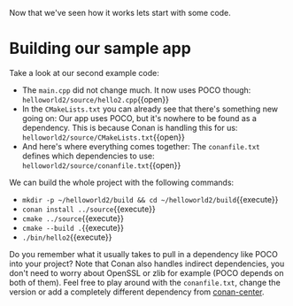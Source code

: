 Now that we've seen how it works lets start with some code.

# Building our sample app
Take a look at our second example code:
* The `main.cpp` did not change much. It now uses POCO though: `helloworld2/source/hello2.cpp`{{open}}
* In the `CMakeLists.txt` you can already see that there's something new going on: Our app uses POCO, but it's nowhere to be found as a dependency. This is because Conan is handling this for us: `helloworld2/source/CMakeLists.txt`{{open}}
* And here's where everything comes together: The `conanfile.txt` defines which dependencies to use: `helloworld2/source/conanfile.txt`{{open}}

We can build the whole project with the following commands:
* `mkdir -p ~/helloworld2/build && cd ~/helloworld2/build`{{execute}}
* `conan install ../source`{{execute}}
* `cmake ../source`{{execute}}
* `cmake --build .`{{execute}}
* `./bin/hello2`{{execute}}

Do you remember what it usually takes to pull in a dependency like POCO into your project? Note that Conan also handles indirect dependencies, you don't need to worry about OpenSSL or zlib for example (POCO depends on both of them). Feel free to play around with the `conanfile.txt`, change the version or add a completely different dependency from [conan-center](https://bintray.com/conan/conan-center).
